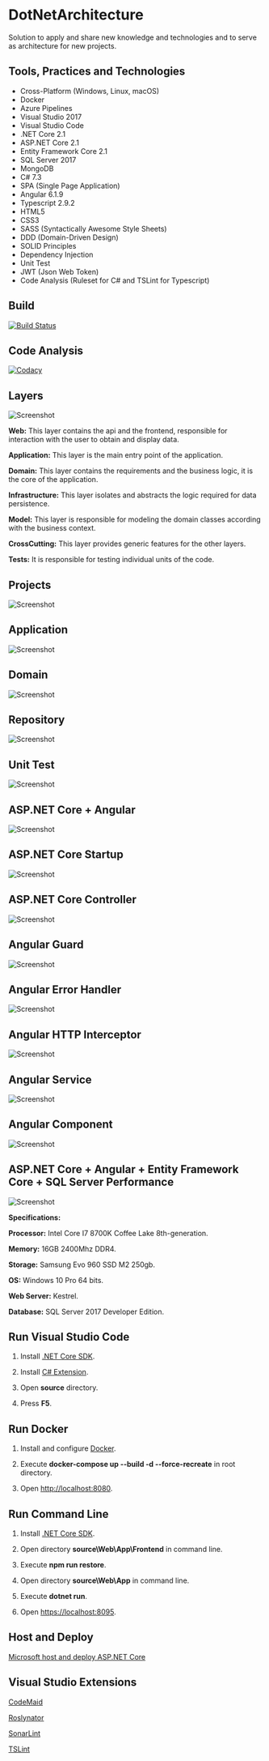 # DotNetArchitecture

Solution to apply and share new knowledge and technologies and to serve as architecture for new projects.

## Tools, Practices and Technologies

* Cross-Platform (Windows, Linux, macOS)
* Docker
* Azure Pipelines
* Visual Studio 2017
* Visual Studio Code
* .NET Core 2.1
* ASP.NET Core 2.1
* Entity Framework Core 2.1
* SQL Server 2017
* MongoDB
* C# 7.3
* SPA (Single Page Application)
* Angular 6.1.9
* Typescript 2.9.2
* HTML5
* CSS3
* SASS (Syntactically Awesome Style Sheets)
* DDD (Domain-Driven Design)
* SOLID Principles
* Dependency Injection
* Unit Test
* JWT (Json Web Token)
* Code Analysis (Ruleset for C# and TSLint for Typescript)

## Build

[![Build Status](https://ci.appveyor.com/api/projects/status/17lg6pt9kf55cr1y?svg=true)](https://ci.appveyor.com/project/rafaelfgx/dotnetarchitecture)

## Code Analysis

[![Codacy](https://api.codacy.com/project/badge/Grade/6eef5f26173c4b80824a2eeb0b4f9ab9)](https://www.codacy.com/app/rafaelfgx/DotNetArchitecture?utm_source=github.com&amp;utm_medium=referral&amp;utm_content=rafaelfgx/DotNetArchitecture&amp;utm_campaign=Badge_Grade)

## Layers

![Screenshot](screenshots/layers.png)

**Web:** This layer contains the api and the frontend, responsible for interaction with the user to obtain and display data.

**Application:** This layer is the main entry point of the application.

**Domain:** This layer contains the requirements and the business logic, it is the core of the application.

**Infrastructure:** This layer isolates and abstracts the logic required for data persistence.

**Model:** This layer is responsible for modeling the domain classes according with the business context.

**CrossCutting:** This layer provides generic features for the other layers.

**Tests:** It is responsible for testing individual units of the code.

## Projects

![Screenshot](screenshots/projects.png)

## Application

![Screenshot](screenshots/layer-application.png)

## Domain

![Screenshot](screenshots/layer-domain.png)

## Repository

![Screenshot](screenshots/layer-repository.png)

## Unit Test

![Screenshot](screenshots/layer-test.png)

## ASP.NET Core + Angular

![Screenshot](screenshots/aspnetcore-angular.png)

## ASP.NET Core Startup

![Screenshot](screenshots/aspnetcore-startup.png)

## ASP.NET Core Controller

![Screenshot](screenshots/aspnetcore-controller.png)

## Angular Guard

![Screenshot](screenshots/angular-guard.png)

## Angular Error Handler

![Screenshot](screenshots/angular-error-handler.png)

## Angular HTTP Interceptor

![Screenshot](screenshots/angular-http-interceptor.png)

## Angular Service

![Screenshot](screenshots/angular-service.png)

## Angular Component

![Screenshot](screenshots/angular-component.png)

## ASP.NET Core + Angular + Entity Framework Core + SQL Server Performance

![Screenshot](screenshots/aspnetcore-angular-performance.png)

**Specifications:**

**Processor:** Intel Core I7 8700K Coffee Lake 8th-generation.

**Memory:** 16GB 2400Mhz DDR4.

**Storage:** Samsung Evo 960 SSD M2 250gb.

**OS:** Windows 10 Pro 64 bits.

**Web Server:** Kestrel.

**Database:** SQL Server 2017 Developer Edition.

## Run Visual Studio Code

1. Install [.NET Core SDK](https://aka.ms/dotnet-download).

2. Install [C# Extension](https://marketplace.visualstudio.com/items?itemName=ms-vscode.csharp).

3. Open **source** directory.

4. Press **F5**.

## Run Docker

1. Install and configure [Docker](https://www.docker.com/get-started).

2. Execute **docker-compose up --build -d --force-recreate** in root directory.

3. Open <http://localhost:8080>.

## Run Command Line

1. Install [.NET Core SDK](https://aka.ms/dotnet-download).

2. Open directory **source\Web\App\Frontend** in command line.

3. Execute **npm run restore**.

4. Open directory **source\Web\App** in command line.

5. Execute **dotnet run**.

6. Open <https://localhost:8095>.

## Host and Deploy

[Microsoft host and deploy ASP.NET Core](https://docs.microsoft.com/en-us/aspnet/core/host-and-deploy/index?view=aspnetcore-2.1&tabs=aspnetcore2x)

## Visual Studio Extensions

[CodeMaid](https://marketplace.visualstudio.com/items?itemName=SteveCadwallader.CodeMaid)

[Roslynator](https://marketplace.visualstudio.com/items?itemName=josefpihrt.Roslynator2017)

[SonarLint](https://marketplace.visualstudio.com/items?itemName=SonarSource.SonarLintforVisualStudio2017)

[TSLint](https://marketplace.visualstudio.com/items?itemName=vladeck.TSLint)
